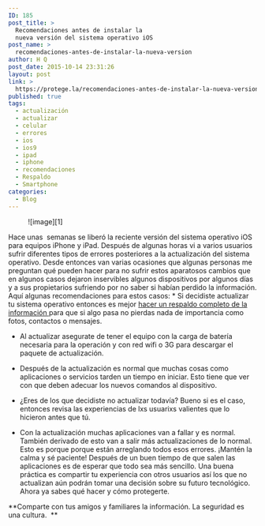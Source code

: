 ```yaml
---
ID: 185
post_title: >
  Recomendaciones antes de instalar la
  nueva versión del sistema operativo iOS
post_name: >
  recomendaciones-antes-de-instalar-la-nueva-version
author: H Q
post_date: 2015-10-14 23:31:26
layout: post
link: >
  https://protege.la/recomendaciones-antes-de-instalar-la-nueva-version/
published: true
tags:
  - actualización
  - actualizar
  - celular
  - errores
  - ios
  - ios9
  - ipad
  - iphone
  - recomendaciones
  - Respaldo
  - Smartphone
categories:
  - Blog
---
```

<figure class="tmblr-full">![image][1]</figure> Hace unas  semanas se liberó la reciente versión del sistema operativo iOS para equipos iPhone y iPad. Después de algunas horas vi a varios usuarios sufrir diferentes tipos de errores posteriores a la actualización del sistema operativo. Desde entonces van varias ocasiones que algunas personas me preguntan qué pueden hacer para no sufrir estos aparatosos cambios que en algunos casos dejaron inservibles algunos dispositivos por algunos días y a sus propietarios sufriendo por no saber si habían perdido la información. Aquí algunas recomendaciones para estos casos: 
*   Si decidiste actualizar tu sistema operativo entonces es mejor <a href="http://bit.ly/1LyxXQG" target="_blank" rel="noopener">hacer un respaldo completo de la información </a>para que si algo pasa no pierdas nada de importancia como fotos, contactos o mensajes.

*   Al actualizar asegurate de tener el equipo con la carga de batería necesaria para la operación y con red wifi o 3G para descargar el paquete de actualización.

*   Después de la actualización es normal que muchas cosas como aplicaciones o servicios tarden un tiempo en iniciar. Esto tiene que ver con que deben adecuar los nuevos comandos al dispositivo.

*   ¿Eres de los que decidiste no actualizar todavía? Bueno si es el caso, entonces revisa las experiencias de lxs usuarixs valientes que lo hicieron antes que tú.

*   Con la actualización muchas aplicaciones van a fallar y es normal. También derivado de esto van a salir más actualizaciones de lo normal. Esto es porque porque están arreglando todos esos errores. ¡Mantén la calma y sé paciente! Después de un buen tiempo de que salen las aplicaciones es de esperar que todo sea más sencillo. Una buena práctica es compartir tu experiencia con otros usuarios así los que no actualizan aún podrán tomar una decisión sobre su futuro tecnológico. Ahora ya sabes qué hacer y cómo protegerte. 

**Comparte con tus amigos y familiares la información. La seguridad es una cultura.  **

 [1]: https://78.media.tumblr.com/8d557dc2b33b702423d3b16eaa0eb079/tumblr_inline_nw8h6iDNkn1rgohgc_540.jpg